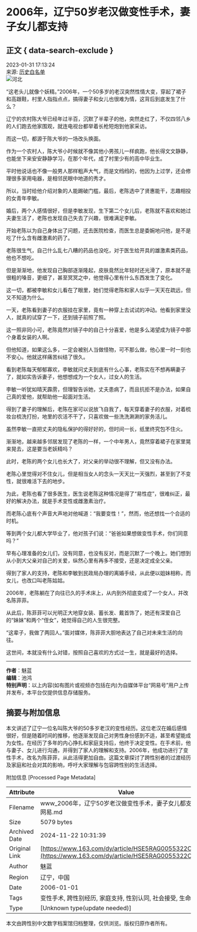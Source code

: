 # 2006年，辽宁50岁老汉做变性手术，妻子女儿都支持

## 正文 { data-search-exclude }


2023-01-31 17:13:24  
来源: [历史白名单](https://www.163.com/dy/media/T1647503579035.html)  
![河北](https://static.ws.126.net/163/f2e/dy_media/dy_media/static/images/ipLocation.f6d00eb.svg)

“这老头儿就像个妖精。”2006年，一个50多岁的老汉突然性情大变，穿起了裙子和高跟鞋，村里人指指点点，搞得妻子和女儿也很难为情，这背后到底发生了什么？

辽宁的农村陈大爷已经年过半百，沉默了半辈子的他，突然走红了，不仅四邻八乡的人们跑去他家围观，就连电视台都举着长枪短炮到他家采访。

而这一切，都源于陈大爷的一场改头换面。

作为一个农村人，陈大爷小时候就不像其他小男孩儿一样疯跑，他长得文文静静，也能坐下来安安静静学习，在那个年代，成了村里少有的高中毕业生。

平时他说话也不像一般男人那样粗声大气，而是文绉绉的，他因为上过学，还会修理很多家用电器，是相邻民眼中地道的秀才。

所以，当时给他介绍对象的人能踢破门槛，最后，老陈选中了贤惠能干，志趣相投的女青年李敏。

婚后，两个人感情很好，但是李敏发现，生下第二个女儿后，老陈就不喜欢和她过夫妻生活了，老陈也发现自己失去了兴趣，很难满足李敏。

开始老陈以为自己身体出了问题，还去医院检查，而医生总是委婉地问他，是不是吃了什么含有雌激素的药了。

老陈很生气，自己什么乱七八糟的药品也没吃，对于医生给开具的雄激素类药品，他也不想吃。

但是渐渐地，他发现自己胸部逐渐隆起，皮肤竟然比年轻时还光滑了，原本就不是很粗的嗓音，更细了，甚至冥冥之中，他觉得心里有什么东西发生了变化。

这一切，都被李敏和女儿看在了眼里，她们觉得老陈和家人似乎一天天在疏远，但又不知道为什么。

一天，老陈看到妻子的衣服挂在家里，竟有一种穿上去试试的冲动。他看到家里没人，就真的试穿了一下，还到镜子前照了照。

这一照非同小可，老陈竟然对镜子中的自己十分喜爱，他是多么渴望成为镜子中那个身着女装的人啊。

但他知道，如果这么多，一定会被别人当做怪物，可不那么做，他心里一时一刻也不安心。他就这样痛苦纠结了很久。

看到老陈每天郁郁寡欢，李敏就问丈夫到底有什么心事，老陈实在不想再瞒妻子了，就如实告诉妻子，他想想成为一个女人，过女人的生活。

李敏一听犹如晴天霹雳，但理智告诉她，丈夫患病了，而且抗拒不是办法，如果自己真的爱他，就帮助他一起面对生活。

得到了妻子的理解后，老陈在家可以说放飞自我了，每天穿着妻子的衣服，对着梳妆台梳洗打扮，地里的农活不干了，只喜欢做一些洗洗涮涮的家务活儿。

虽然李敏一直把丈夫的隐私保护的得好好的，但时间一长，纸里终究包不住火。

渐渐地，越来越多邻居发现了老陈的一样，一个中年男人，竟然穿着裙子在家里晃来晃去，这是要当老妖精吗？

此时，老陈的两个女儿也长大了，对父亲的举动很不理解，但又没有办法。

老陈心里觉得对不住女儿，但是相当女人的念头一天天比一天强烈，甚至到了不变性，就很难活下去的地步。

为此，老陈也看了很多医生，医生说老陈这种情况是得了“易性症”，很难纠正，最好的解决办法，就是手术变性或雌激素治疗。

而老陈心底有个声音大声地对他喊道：“我要变性！”，然而，他还想找一个合适的时机。

等到两个女儿都大学毕业了，他对孩子们说：“爸爸如果想做变性手术，你们同意吗？”

早有心理准备的女儿们，没有同意，也没有反对，而是沉默了一个晚上。她们想到从小到大父亲对自己的关爱，纵然心里有再多不接受，还是决定成全父亲。

得到了家人的支持，老陈和李敏到民政局办理的离婚手续，从此便以姐妹相称，而女儿，也改口叫老陈姑姑。

2006年，老陈躺在了向往已久的手术床上，从内到外彻底变成了一个女人，并改名陈菲菲。

从此后，陈菲菲可以光明正大地穿女装、蓄长发、戴首饰了，她还有深爱自己的“妹妹”和两个“侄女”，她觉得自己的人生很完整。

“这辈子，我做了两回人。”面对媒体，陈菲菲大胆地表达了自己对未来生活的向往。

这世间，本就没有什么对错，按照自己喜欢的方式过一生，就是最好的选择。

---

**作者**：魅蓝  
**编辑**：池鸿  
**特别声明**：以上内容(如有图片或视频亦包括在内)为自媒体平台“网易号”用户上传并发布，本平台仅提供信息存储服务。

## 摘要与附加信息

<!-- tcd_abstract -->
本文讲述了辽宁一位名叫陈大爷的50多岁老汉的变性经历。这位老汉在婚后感情很好，但是随着时间的推移，他逐渐发现自己对男性身份感到不适，甚至希望能成为女性。在经历了多年的内心挣扎和家庭支持后，他终于决定变性。在手术前，他与妻子、女儿进行沟通，并得到了家人的理解和支持。2006年，他成功进行了变性手术，改名为陈菲菲，从此活得更加自由。这篇文章探讨了跨性别者的过渡经历及家庭和社会对其的影响，呼吁大家理解与包容跨性别的生活选择。
<!-- tcd_abstract_end -->

附加信息 [Processed Page Metadata]

| Attribute       | Value                                  |
|-----------------|----------------------------------------|
| Filename        | www_2006年，辽宁50岁老汉做变性手术，妻子女儿都支持_-_网易.md                             |
| Size            | 5079 bytes                           |
| Archived Date   | 2024-11-22 10:31:39                             |
| Original Link   | [https://www.163.com/dy/article/HSE5RAG0055322CQ.html](https://www.163.com/dy/article/HSE5RAG0055322CQ.html)                       |
| Author          | 魅蓝                               |
| Region          | 辽宁，中国                               |
| Date            | 2006-01-01                                 |
| Tags            | 变性手术, 跨性别经历, 家庭支持, 性别认同, 社会接受, 生命故事                                 |
| Type            | [Unknown type(update needed)]                                 |
<!-- tcd_table_end -->

本文由跨性别中文数字档案馆归档整理，仅供浏览。版权归原作者所有。
